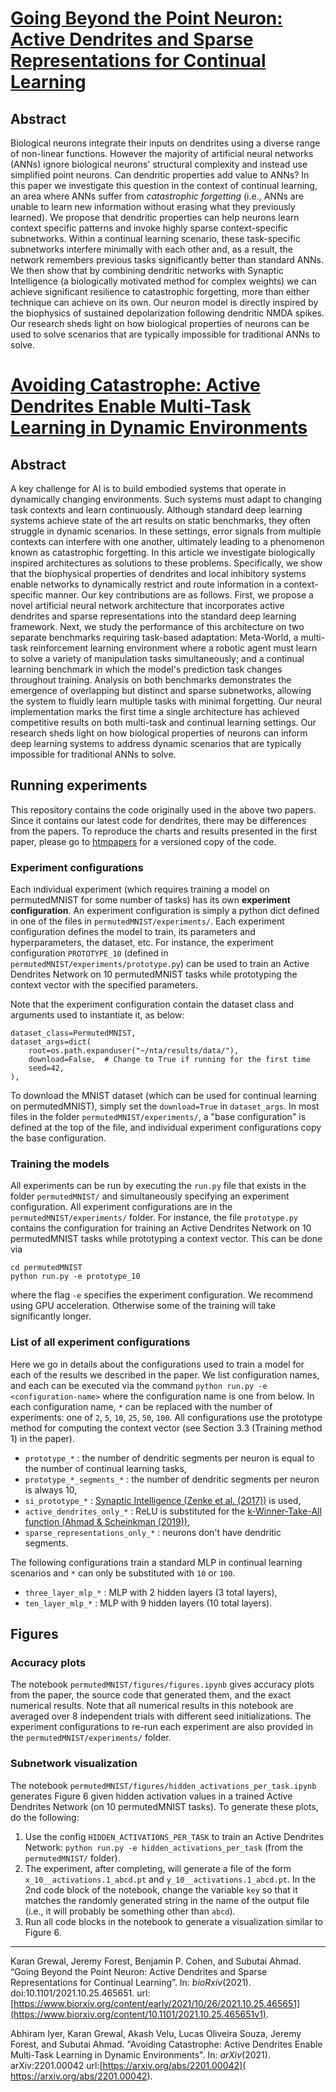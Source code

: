 # [Going Beyond the Point Neuron: Active Dendrites and Sparse Representations for Continual Learning](https://www.biorxiv.org/content/10.1101/2021.10.25.465651v1)

## Abstract

Biological neurons integrate their inputs on dendrites using a diverse range of non-linear functions. However the majority of artificial neural networks (ANNs) ignore biological neurons' structural complexity and instead use simplified point neurons. Can dendritic properties add value to ANNs? In this paper we investigate this question in the context of continual learning, an area where ANNs suffer from *catastrophic forgetting* (i.e., ANNs are unable to learn new information without erasing what they previously learned). We propose that dendritic properties can help neurons learn context specific patterns and invoke highly sparse context-specific subnetworks. Within a continual learning scenario, these task-specific subnetworks interfere minimally with each other and, as a result, the network remembers previous tasks significantly better than standard ANNs. We then show that by combining dendritic networks with Synaptic Intelligence (a biologically motivated method for complex weights) we can achieve significant resilience to catastrophic forgetting, more than either technique can achieve on its own. Our neuron model is directly inspired by the biophysics of sustained depolarization following dendritic NMDA spikes. Our research sheds light on how biological properties of neurons can be used to solve scenarios that are typically impossible for traditional ANNs to solve.

# [Avoiding Catastrophe: Active Dendrites Enable Multi-Task Learning in Dynamic Environments](https://arxiv.org/abs/2201.00042)

## Abstract

A key challenge for AI is to build embodied systems that operate in dynamically changing environments. Such systems must adapt to changing task contexts and learn continuously. Although standard deep learning systems achieve state of the art results on static benchmarks, they often struggle in dynamic scenarios. In these settings, error signals from multiple contexts can interfere with one another, ultimately leading to a phenomenon known as catastrophic forgetting. In this article we investigate biologically inspired architectures as solutions to these problems. Specifically, we show that the biophysical properties of dendrites and local inhibitory systems enable networks to dynamically restrict and route information in a context-specific manner. Our key contributions are as follows. First, we propose a novel artificial neural network architecture that incorporates active dendrites and sparse representations into the standard deep learning framework. Next, we study the performance of this architecture on two separate benchmarks requiring task-based adaptation: Meta-World, a multi-task reinforcement learning environment where a robotic agent must learn to solve a variety of manipulation tasks simultaneously; and a continual learning benchmark in which the model's prediction task changes throughout training. Analysis on both benchmarks demonstrates the emergence of overlapping but distinct and sparse subnetworks, allowing the system to fluidly learn multiple tasks with minimal forgetting. Our neural implementation marks the first time a single architecture has achieved competitive results on both multi-task and continual learning settings. Our research sheds light on how biological properties of neurons can inform deep learning systems to address dynamic scenarios that are typically impossible for traditional ANNs to solve.

## Running experiments

This repository contains the code originally used in the above two papers. Since it contains our latest code for dendrites, there may be differences from the papers. To reproduce the charts and results presented in the first paper, please go to [htmpapers](https://github.com/numenta/htmpapers/tree/master/biorxiv/going_beyond_the_point_neuron) for a versioned copy of the code.

### Experiment configurations

Each individual experiment (which requires training a model on permutedMNIST for some number of tasks) has its own **experiment configuration**. An experiment configuration is simply a python dict defined in one of the files in `permutedMNIST/experiments/`. Each experiment configuration defines the model to train, its parameters and hyperparameters, the dataset, etc. For instance, the experiment configuration `PROTOTYPE_10` (defined in `permutedMNIST/experiments/prototype.py`) can be used to train an Active Dendrites Network on 10 permutedMNIST tasks while prototyping the context vector with the specified parameters.

Note that the experiment configuration contain the dataset class and arguments used to instantiate it, as below:

```
dataset_class=PermutedMNIST,
dataset_args=dict(
    root=os.path.expanduser("~/nta/results/data/"),
    download=False,  # Change to True if running for the first time
    seed=42,
),
```

To download the MNIST dataset (which can be used for continual learning on permutedMNIST), simply set the `download=True` in `dataset_args`. In most files in the folder `permutedMNIST/experiments/`, a "base configuration" is defined at the top of the file, and individual experiment configurations copy the base configuration.

### Training the models

All experiments can be run by executing the `run.py` file that exists in the folder `permutedMNIST/` and simultaneously specifying an experiment configuration. All experiment configurations are in the `permutedMNIST/experiments/` folder. For instance, the file `prototype.py` contains the configuration for training an Active Dendrites Network on 10 permutedMNIST tasks while prototyping a context vector. This can be done via

```
cd permutedMNIST
python run.py -e prototype_10
```

where the flag `-e` specifies the experiment configuration. We recommend using GPU acceleration. Otherwise some of the training will take significantly longer.

### List of all experiment configurations

Here we go in details about the configurations used to train a model for each of the results we described in the paper. We list configuration names, and each can be executed via the command `python run.py -e <configuration-name>` where the configuration name is one from below. In each configuration name, `*` can be replaced with the number of experiments: one of `2`, `5`, `10`, `25`, `50`, `100`. All configurations use the prototype method for computing the context vector (see Section 3.3 (Training method 1) in the paper).

  - `prototype_*` : the number of dendritic segments per neuron is equal to the number of continual learning tasks,
  - `prototype_*_segments_*` : the number of dendritic segments per neuron is always 10,
  - `si_prototype_*` : [Synaptic Intelligence (Zenke et al. (2017))](https://arxiv.org/abs/1703.04200) is used,
  - `active_dendrites_only_*` : ReLU is substituted for the [k-Winner-Take-All function (Ahmad & Scheinkman (2019))](https://arxiv.org/abs/1903.11257),
  - `sparse_representations_only_*` : neurons don't have dendritic segments.

The following configurations train a standard MLP in continual learning scenarios and `*` can only be substituted with `10` or `100`.

  - `three_layer_mlp_*` : MLP with 2 hidden layers (3 total layers),
  - `ten_layer_mlp_*` : MLP with 9 hidden layers (10 total layers).

## Figures

### Accuracy plots

The notebook `permutedMNIST/figures/figures.ipynb` gives accuracy plots from the paper, the source code that generated them, and the exact numerical results. Note that all numerical results in this notebook are averaged over 8 independent trials with different seed initializations. The experiment configurations to re-run each experiment are also provided in the `permutedMNIST/experiments/` folder.

### Subnetwork visualization

The notebook `permutedMNIST/figures/hidden_activations_per_task.ipynb` generates Figure 6 given hidden activation values in a trained Active Dendrites Network (on 10 permutedMNIST tasks). To generate these plots, do the following:

1. Use the config `HIDDEN_ACTIVATIONS_PER_TASK` to train an Active Dendrites Network: `python run.py -e hidden_activations_per_task` (from the `permutedMNIST/` folder).
2. The experiment, after completing, will generate a file of the form `x_10__activations.1_abcd.pt` and `y_10__activations.1_abcd.pt`. In the 2nd code block of the notebook, change the variable `key` so that it matches the randomly generated string in the name of the output file (i.e., it will probably be something other than `abcd`).
3. Run all code blocks in the notebook to generate a visualization similar to Figure 6.

----

Karan Grewal, Jeremy Forest, Benjamin P. Cohen, and Subutai Ahmad. “Going Beyond the Point Neuron: Active Dendrites and Sparse Representations for Continual Learning”. In: *bioRxiv*(2021). doi:10.1101/2021.10.25.465651. url:[https://www.biorxiv.org/content/early/2021/10/26/2021.10.25.465651](https://www.biorxiv.org/content/10.1101/2021.10.25.465651v1).

Abhiram Iyer, Karan Grewal, Akash Velu, Lucas Oliveira Souza, Jeremy Forest, and Subutai Ahmad. "Avoiding Catastrophe: Active Dendrites Enable Multi-Task Learning in Dynamic Environments". In: *arXiv*(2021). arXiv:2201.00042 url:[https://arxiv.org/abs/2201.00042](
https://arxiv.org/abs/2201.00042).
